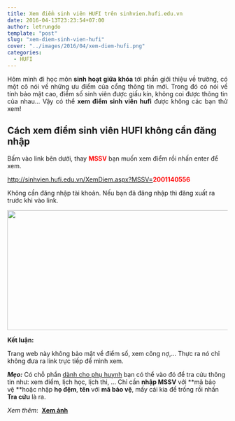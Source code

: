 ```yaml
---
title: Xem điểm sinh viên HUFI trên sinhvien.hufi.edu.vn
date: 2016-04-13T23:23:54+07:00
author: letrungdo
template: "post"
slug: "xem-diem-sinh-vien-hufi"
cover: "../images/2016/04/xem-diem-hufi.png"
categories:
  - HUFI
---
```

<p style="text-align: justify;">
  Hôm mình đi học môn<strong> sinh hoạt giữa khóa </strong>tới phần giới thiệu về trường, có một cô nói về những ưu điểm của cổng thông tin mới. Trong đó có nói về tính bảo mật cao, điểm số sinh viên được giấu kín, không coi được thông tin của nhau... Vậy có thể <strong>xem điểm sinh viên hufi</strong> được không các bạn thử xem!
</p>

## Cách xem điểm sinh viên HUFI không cần đăng nhập

Bấm vào link bên dưới, thay **<span style="color: #ff0000;">MSSV</span>** bạn muốn xem điểm rồi nhấn enter để xem.

<a href="http://sinhvien.hufi.edu.vn/XemDiem.aspx?MSSV=2001140556" target="_blank" rel="noopener">http://sinhvien.hufi.edu.vn/XemDiem.aspx?MSSV=<span style="color: #ff0000;"><b>2001140556</b></span></a>

Không cần đăng nhập tài khoản. Nếu bạn đã đăng nhập thì đăng xuất ra trước khi vào link.

<img class="aligncenter size-full wp-image-2044" src="/media/2016/04/xem-diem-hufi.png" alt="" width="555" height="275" /> 

**Kết luận:**

Trang web này không bảo mật về điểm số, xem công nợ,... Thực ra nó chỉ không đưa ra link trực tiếp để mình xem.

_**Mẹo:**_ Có chỗ phần <a href="http://sinhvien.hufi.edu.vn/TraCuuThongTin.aspx" target="_blank" rel="noopener">dành cho phụ huynh</a> bạn có thể vào đó để tra cứu thông tin như: xem điểm, lịch học, lịch thi, ... Chỉ cần **nhập MSSV** với **mã bảo vệ **hoặc nhập **họ đệm**, **tên** với **mã bảo vệ**, mấy cái kia để trống rồi nhấn **Tra cứu** là ra.

<!--more-->

_Xem thêm_:  **<a href="/thu-thuat/xem-anh-dai-dien-sinh-vien-hufi" target="_blank" rel="noopener">Xem ảnh</a>**
